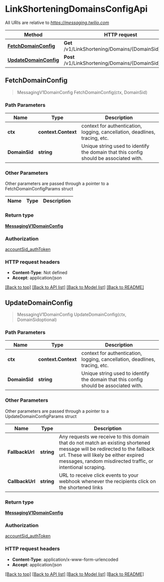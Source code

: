# LinkShorteningDomainsConfigApi

All URIs are relative to *https://messaging.twilio.com*

Method | HTTP request | Description
------------- | ------------- | -------------
[**FetchDomainConfig**](LinkShorteningDomainsConfigApi.md#FetchDomainConfig) | **Get** /v1/LinkShortening/Domains/{DomainSid}/Config | 
[**UpdateDomainConfig**](LinkShorteningDomainsConfigApi.md#UpdateDomainConfig) | **Post** /v1/LinkShortening/Domains/{DomainSid}/Config | 



## FetchDomainConfig

> MessagingV1DomainConfig FetchDomainConfig(ctx, DomainSid)





### Path Parameters


Name | Type | Description
------------- | ------------- | -------------
**ctx** | **context.Context** | context for authentication, logging, cancellation, deadlines, tracing, etc.
**DomainSid** | **string** | Unique string used to identify the domain that this config should be associated with.

### Other Parameters

Other parameters are passed through a pointer to a FetchDomainConfigParams struct


Name | Type | Description
------------- | ------------- | -------------

### Return type

[**MessagingV1DomainConfig**](MessagingV1DomainConfig.md)

### Authorization

[accountSid_authToken](../README.md#accountSid_authToken)

### HTTP request headers

- **Content-Type**: Not defined
- **Accept**: application/json

[[Back to top]](#) [[Back to API list]](../README.md#documentation-for-api-endpoints)
[[Back to Model list]](../README.md#documentation-for-models)
[[Back to README]](../README.md)


## UpdateDomainConfig

> MessagingV1DomainConfig UpdateDomainConfig(ctx, DomainSidoptional)





### Path Parameters


Name | Type | Description
------------- | ------------- | -------------
**ctx** | **context.Context** | context for authentication, logging, cancellation, deadlines, tracing, etc.
**DomainSid** | **string** | Unique string used to identify the domain that this config should be associated with.

### Other Parameters

Other parameters are passed through a pointer to a UpdateDomainConfigParams struct


Name | Type | Description
------------- | ------------- | -------------
**FallbackUrl** | **string** | Any requests we receive to this domain that do not match an existing shortened message will be redirected to the fallback url. These will likely be either expired messages, random misdirected traffic, or intentional scraping.
**CallbackUrl** | **string** | URL to receive click events to your webhook whenever the recipients click on the shortened links

### Return type

[**MessagingV1DomainConfig**](MessagingV1DomainConfig.md)

### Authorization

[accountSid_authToken](../README.md#accountSid_authToken)

### HTTP request headers

- **Content-Type**: application/x-www-form-urlencoded
- **Accept**: application/json

[[Back to top]](#) [[Back to API list]](../README.md#documentation-for-api-endpoints)
[[Back to Model list]](../README.md#documentation-for-models)
[[Back to README]](../README.md)

